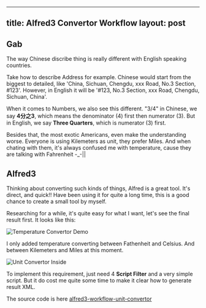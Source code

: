  ---
title: Alfred3 Convertor Workflow
layout: post
---

## Gab
The way Chinese discribe thing is really different with English speaking countries.

Take how to describe Address for example. Chinese would start from the biggest to detailed, like 'China, Sichuan, Chengdu, xxx Road, No.3 Section, #123'. However, in English it will be '#123, No.3 Section, xxx Road, Chengdu, Sichuan, China'.

When it comes to Numbers, we also see this different. "3/4" in Chinese, we say **4分之3**, which means the denominator (4) first then numerator (3). But in English, we say **Three Quarters**, which is numerator (3) first.

Besides that, the most exotic Americans, even make the understanding worse. Everyone is using Kilemeters as unit, they prefer Miles. And when chating with them, it's always confused me with temperature, cause they are talking with Fahrenheit  -_-||

## Alfred3 

Thinking about converting such kinds of things, Alfred is a great tool. It's direct, and quick!! Have been using it for quite a long time, this is a good chance to create a small tool by myself.

Researching for a while, it's quite easy for what I want, let's see the final result first. It looks like this:

![Temperature Convertor Demo](http://villim.github.io/img/2016/alfred3-workflow-unit-convertor-demo-temperature.png)

I only added temperature converting between Fathenheit and Celsius. And between Kilemeters and Miles at this moment.

![Unit Convertor Inside](http://villim.github.io/img/2016/alfred3-workflow-unit-convertor-inside.png)

To implement this requirement, just need 4 **Script Filter** and a very simple script. But it do cost me quite some time to make it clear how to generate result XML. 

The source code is here [alfred3-workflow-unit-convertor](https://github.com/villim/alfred3-workflow-unit-convertor)








